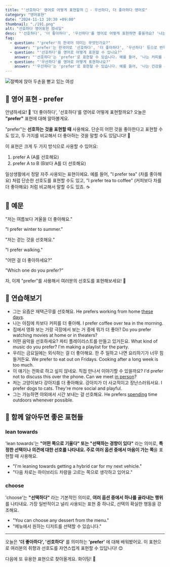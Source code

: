 ```yaml
---
title: "'선호하다' 영어로 어떻게 표현할까 🥇 - 우선하다, 더 좋아하다 영어로"
category: "영어표현"
date: "2024-11-13 10:30 +09:00"
thumbnail: "./191.png"
alt: "선호하다 영어표현 썸네일"
desc: "'선호하다', '더 좋아하다', '우선하다'를 영어로 어떻게 표현하면 좋을까요? '나는 커피를 선호해', '나는 영화 보는 것을 더 좋아해', '나는 건강을 우선해' 등을 영어로 표현하는 법을 배워봅시다. 다양한 예문을 통해서 연습하고 본인의 표현으로 만들어 보세요."
faq:
  - question: "'prefer'의 한국어 의미는 무엇인가요?"
    answer: "'prefer'는 한국어로 '선호하다', '더 좋아하다', '우선하다' 등으로 번역될 수 있습니다."
  - question: "'선호하다'를 영어로 어떻게 표현할 수 있나요?"
    answer: "'선호하다'는 'prefer'로 표현할 수 있습니다. 예를 들어, '나는 커피를 선호해'는 'I prefer coffee'로 말할 수 있습니다."
  - question: "'우선하다'를 영어로 어떻게 표현하나요?"
    answer: "'우선하다'는 'prefer'로 표현할 수 있습니다. 예를 들어, '나는 건강을 우선해'는 'I prefer health over everything'으로 표현할 수 있습니다."
---
```


![절벽에 앉아 두손을 뻗고 있는 여성](./191-1.jpg)

## 🌟 영어 표현 - prefer

안녕하세요! 👋 '더 좋아하다', '선호하다'를 영어로 어떻게 표현할까요? 오늘은 **"prefer"** 표현에 대해 알아볼게요.

"prefer"는 **선호하는 것을 표현할 때** 사용해요. 단순히 어떤 것을 좋아한다고 표현할 수도 있고, 두 가지를 비교해서 더 좋아하는 것을 말할 수도 있답니다! 🤔

이 표현은 크게 두 가지 방식으로 사용할 수 있어요:

1. prefer A (A를 선호해요)
2. prefer A to B (B보다 A를 더 선호해요)

일상생활에서 정말 자주 사용되는 표현이에요. 예를 들어, "I prefer tea" (차를 좋아해요) 처럼 단순한 선호도를 표현할 수도 있고, "I prefer tea to coffee" (커피보다 차를 더 좋아해요) 처럼 비교해서 말할 수도 있죠. ☕️

## 📖 예문

"저는 여름보다 겨울을 더 좋아해요."

"I prefer winter to summer."

"저는 걷는 것을 선호해요."

"I prefer walking."

"어떤 걸 더 좋아하세요?"

"Which one do you prefer?"

자, 이제 "prefer"를 사용해서 여러분의 선호도를 표현해보세요! 🌟

## 💬 연습해보기

<ul data-interactive-list>
  <li data-interactive-item>
    <span data-toggler>그는 요즘은 재택근무를 선호해요.</span>
    <span data-answer>He prefers working from home <a href="/blog/in-english/417.these-days/">these days</a>.</span>
  </li>
  <li data-interactive-item>
    <span data-toggler>나는 아침에 차보다 커피를 더 좋아해.</span>
    <span data-answer>I prefer coffee over tea in the morning.</span>
  </li>
  <li data-interactive-item>
    <span data-toggler>집에서 영화 보는 거랑 극장에서 보는 거 중에 뭐가 더 좋아?</span>
    <span data-answer>Do you prefer watching movies at home or in theaters?</span>
  </li>
  <li data-interactive-item>
    <span data-toggler>어떤 음악을 선호하세요? 파티 플레이리스트를 만들고 있거든요.</span>
    <span data-answer>What kind of music do you prefer? I'm making a playlist for the party.</span>
  </li>
  <li data-interactive-item>
    <span data-toggler>우리는 금요일에는 외식하는 걸 더 좋아해요. 한 주 일하고 나면 요리하기가 너무 힘들거든요.</span>
    <span data-answer>We prefer to eat out on Fridays. Cooking after a long week is too much.</span>
  </li>
  <li data-interactive-item>
    <span data-toggler>이 얘기는 전화로 하고 싶지 않네요. 직접 만나서 이야기할 수 있을까요?</span>
    <span data-answer>I'd prefer not to discuss this over the phone. Can we meet <a href="/blog/in-english/070.in-person/">in person</a>?</span>
  </li>
  <li data-interactive-item>
    <span data-toggler>저는 고양이보다 강아지를 더 좋아해요. 강아지가 더 사교적이고 장난스러워서요.</span>
    <span data-answer>I prefer dogs to cats. They're more social and playful.</span>
  </li>
  <li data-interactive-item>
    <span data-toggler>그는 가능하면 야외에서 시간 보내는 걸 선호해요.</span>
    <span data-answer>He prefers <a href="/blog/in-english/258.spend/">spending</a> time outdoors whenever possible.</span>
  </li>
</ul>

## 🤝 함께 알아두면 좋은 표현들

### lean towards

'lean towards'는 **"어떤 쪽으로 기울다" 또는 "선택하는 경향이 있다"** 라는 의미로, **특정한 선택이나 의견에 대한 선호를 나타내요. 주로 여러 옵션 중에서 마음이 가는 쪽**을 표현할 때 사용해요.

- "I'm leaning towards getting a hybrid car for my next vehicle."
- "다음 차로는 하이브리드 차량을 고르는 쪽으로 생각하고 있어요."

### choose

'choose'는 **"선택하다"** 라는 기본적인 의미로, **여러 옵션 중에서 하나를 골라내는 행위**를 나타내요. 가장 일반적이고 널리 사용되는 표현 중 하나로, 선택의 확실한 행동을 강조해요.

- "You can choose any dessert from the menu."
- "메뉴에서 원하는 디저트를 선택할 수 있습니다."

---

오늘은 **'더 좋아하다', '선호하다'** 를 의미하는 **'prefer'** 에 대해 배워봤어요. 이 표현으로 여러분의 취향과 선호도를 자연스럽게 표현할 수 있답니다! 😊

다음에 또 유용한 표현으로 찾아올게요. 화이팅! 💪
